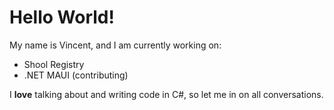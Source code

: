 # Hello World!

My name is Vincent, and I am currently working on:

- Shool Registry
- .NET MAUI (contributing)

I **love** talking about and writing code in C#, so let me in on all conversations.
